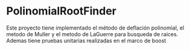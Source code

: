 # PolinomialRootFinder
Este proyecto tiene implementado el método de deflación polinomial, el metodo de Muller y el metodo de LaGuerre para busqueda de raices. Ademas tiene pruebas unitarias realizadas en el marco de boost
